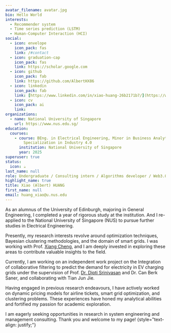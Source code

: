 ```yaml
---
avatar_filename: avatar.jpg
bio: Hello World
interests:
  - Recommender system
  - Time series prediction (LSTM)
  - Human-Computer Interaction (HCI)
social:
  - icon: envelope
    icon_pack: fas
    link: /#contact
  - icon: graduation-cap
    icon_pack: fas
    link: https://scholar.google.com
  - icon: github
    icon_pack: fab
    link: https://github.com/AlbertHX86
  - icon: linkedin
    icon_pack: fab
    link: [https://www.linkedin.com/in/xiao-huang-26b2171b7/](https://www.linkedin.com/in/xiao-h-26b2171b7/)
  - icon: cv
    icon_pack: ai
    link: 
organizations:
  - name: National University of Singapore
    url: https://www.nus.edu.sg/
education:
  courses:
    - course: BEng. in Electrical Engineering, Minor in Business Analytics,
        Specialization in Industry 4.0
      institution: National University of Singapore
      year: 2025
superuser: true
status:
  icon: ☕️
last_name: null
role: Undergraduate / Consulting intern / Algorithms developer / Web3.0 enthusiast
highlight_name: true
title: Xiao (Albert) HUANG
first_name: null
email: huang_xiao@u.nus.edu
---
```

As an alumnus of the University of Edinburgh, majoring in General Engineering, I completed a year of rigorous study at the institution. And I re-applied to the National University of Singapore (NUS) to pursue  further studies in Electrical Engineering.

Presently, my research interests revolve around optimization techniques, Bayesian clustering methodologies, and the domain of smart grids. I was working with Prof. [Xiang Cheng](https://cde.nus.edu.sg/ece/staff/xiang-cheng/), and I am deeply invested in exploring these areas to contribute valuable insights to the field.

Currently, I am working on an independent work project on the Integration of collaborative filtering to predict the demand for electricity in EV charging grids under the supervision of Prof. [Dr. Dipti Srinivasan](https://www.ece.nus.edu.sg/gems/profhome.html) and Dr. Can Berk Saner, and collaborating with Tian Jun Jie.

Having engaged in previous research endeavours, I have actively worked on dynamic pricing models for airline tickets, smart grid optimization, and clustering problems. These experiences have honed my analytical abilities and fortified my passion for academic exploration.

I am eagerly seeking opportunities in research in system engineering and management consulting. Thank you and welcome to my page!
{style="text-align: justify;"}
